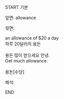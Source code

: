 START
기본

앞면:
allowance


뒷면:
<div><div><div>an allowance of $20 a day </div><div>하루 20달러의 용돈</div></div></div><div><br></div><div><div><div>용돈 많이 받으세요 안녕.</div></div><div><div>Get much allowance.</div></div></div><div><br></div><div>용돈[수당]</div>


해석:
<!--ID: 1746614453405-->
END